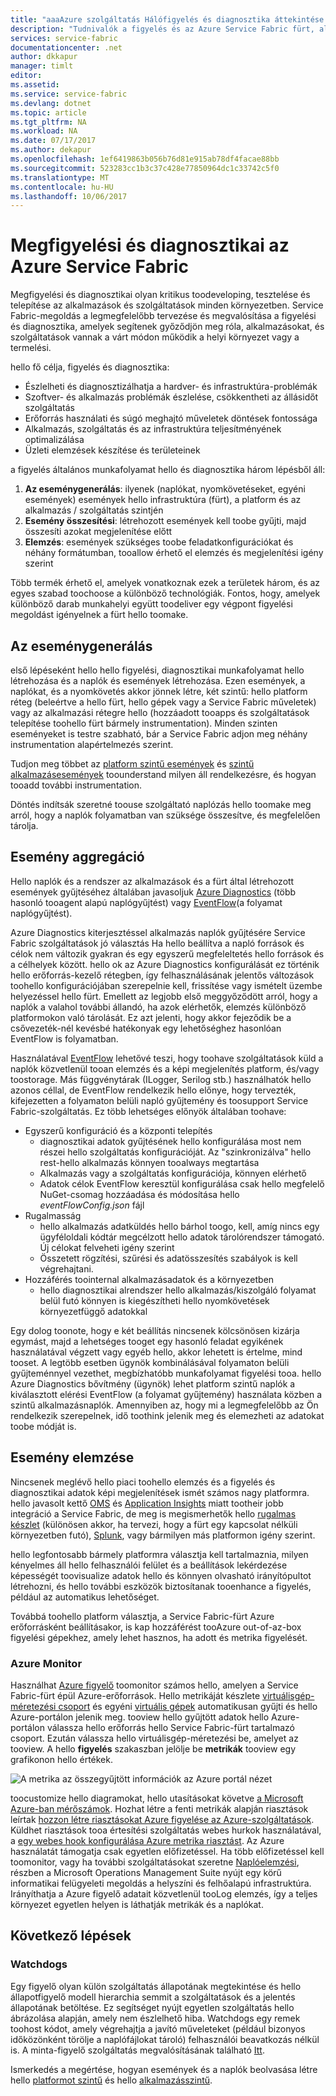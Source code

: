 ```yaml
---
title: "aaaAzure szolgáltatás Hálófigyelés és diagnosztika áttekintése |} Microsoft Docs"
description: "Tudnivalók a figyelés és az Azure Service Fabric fürt, alkalmazások és szolgáltatások diagnosztika."
services: service-fabric
documentationcenter: .net
author: dkkapur
manager: timlt
editor: 
ms.assetid: 
ms.service: service-fabric
ms.devlang: dotnet
ms.topic: article
ms.tgt_pltfrm: NA
ms.workload: NA
ms.date: 07/17/2017
ms.author: dekapur
ms.openlocfilehash: 1ef6419863b056b76d81e915ab78df4facae88bb
ms.sourcegitcommit: 523283cc1b3c37c428e77850964dc1c33742c5f0
ms.translationtype: MT
ms.contentlocale: hu-HU
ms.lasthandoff: 10/06/2017
---
```

# <a name="monitoring-and-diagnostics-for-azure-service-fabric"></a>Megfigyelési és diagnosztikai az Azure Service Fabric

Megfigyelési és diagnosztikai olyan kritikus toodeveloping, tesztelése és telepítése az alkalmazások és szolgáltatások minden környezetben. Service Fabric-megoldás a legmegfelelőbb tervezése és megvalósítása a figyelési és diagnosztika, amelyek segítenek győződjön meg róla, alkalmazásokat, és szolgáltatások vannak a várt módon működik a helyi környezet vagy a termelési.

hello fő célja, figyelés és diagnosztika:
* Észlelheti és diagnosztizálhatja a hardver- és infrastruktúra-problémák
* Szoftver- és alkalmazás problémák észlelése, csökkentheti az állásidőt szolgáltatás
* Erőforrás használati és súgó meghajtó műveletek döntések fontossága
* Alkalmazás, szolgáltatás és az infrastruktúra teljesítményének optimalizálása
* Üzleti elemzések készítése és területeinek


a figyelés általános munkafolyamat hello és diagnosztika három lépésből áll:

1. **Az eseménygenerálás**: ilyenek (naplókat, nyomkövetéseket, egyéni események) események hello infrastruktúra (fürt), a platform és az alkalmazás / szolgáltatás szintjén
2. **Esemény összesítési**: létrehozott események kell toobe gyűjti, majd összesíti azokat megjelenítése előtt
3. **Elemzés**: események szükséges toobe feladatkonfigurációkat és néhány formátumban, tooallow érhető el elemzés és megjelenítési igény szerint

Több termék érhető el, amelyek vonatkoznak ezek a területek három, és az egyes szabad toochoose a különböző technológiák. Fontos, hogy, amelyek különböző darab munkahelyi együtt toodeliver egy végpont figyelési megoldást igényelnek a fürt hello toomake.

## <a name="event-generation"></a>Az eseménygenerálás

első lépéseként hello hello figyelési, diagnosztikai munkafolyamat hello létrehozása és a naplók és események létrehozása. Ezen események, a naplókat, és a nyomkövetés akkor jönnek létre, két szintű: hello platform réteg (beleértve a hello fürt, hello gépek vagy a Service Fabric műveletek) vagy az alkalmazási rétegre hello (hozzáadott tooapps és szolgáltatások telepítése toohello fürt bármely instrumentation). Minden szinten eseményeket is testre szabható, bár a Service Fabric adjon meg néhány instrumentation alapértelmezés szerint.

Tudjon meg többet az [platform szintű események](service-fabric-diagnostics-event-generation-infra.md) és [szintű alkalmazásesemények](service-fabric-diagnostics-event-generation-app.md) toounderstand milyen áll rendelkezésre, és hogyan tooadd további instrumentation.

Döntés indítsák szeretné toouse szolgáltató naplózás hello toomake meg arról, hogy a naplók folyamatban van szüksége összesítve, és megfelelően tárolja.

## <a name="event-aggregation"></a>Esemény aggregáció

Hello naplók és a rendszer az alkalmazások és a fürt által létrehozott események gyűjtéséhez általában javasoljuk [Azure Diagnostics](service-fabric-diagnostics-event-aggregation-wad.md) (több hasonló tooagent alapú naplógyűjtést) vagy [EventFlow](service-fabric-diagnostics-event-aggregation-eventflow.md)(a folyamat naplógyűjtést).

Azure Diagnostics kiterjesztéssel alkalmazás naplók gyűjtésére Service Fabric szolgáltatások jó választás Ha hello beállítva a napló források és célok nem változik gyakran és egy egyszerű megfeleltetés hello források és a célhelyek között. hello ok az Azure Diagnostics konfigurálását ez történik hello erőforrás-kezelő rétegben, így felhasználásának jelentős változások toohello konfigurációjában szerepelnie kell, frissítése vagy ismételt üzembe helyezéssel hello fürt. Emellett az legjobb első meggyőződött arról, hogy a naplók a valahol további állandó, ha azok elérhetők, elemzés különböző platformokon való tárolását. Ez azt jelenti, hogy akkor fejeződik be a csővezeték-nél kevésbé hatékonyak egy lehetőséghez hasonlóan EventFlow is folyamatban.

Használatával [EventFlow](https://github.com/Azure/diagnostics-eventflow) lehetővé teszi, hogy toohave szolgáltatások küld a naplók közvetlenül tooan elemzés és a képi megjelenítés platform, és/vagy toostorage. Más függvénytárak (ILogger, Serilog stb.) használhatók hello azonos céllal, de EventFlow rendelkezik hello előnye, hogy tervezték, kifejezetten a folyamaton belüli napló gyűjtemény és toosupport Service Fabric-szolgáltatás. Ez több lehetséges előnyök általában toohave:

* Egyszerű konfiguráció és a központi telepítés
    * diagnosztikai adatok gyűjtésének hello konfigurálása most nem részei hello szolgáltatás konfigurációját. Az "szinkronizálva" hello rest-hello alkalmazás könnyen tooalways megtartása
    * Alkalmazás vagy a szolgáltatás konfigurációja, könnyen elérhető
    * Adatok célok EventFlow keresztül konfigurálása csak hello megfelelő NuGet-csomag hozzáadása és módosítása hello *eventFlowConfig.json* fájl
* Rugalmasság
    * hello alkalmazás adatküldés hello bárhol toogo, kell, amíg nincs egy ügyféloldali kódtár megcélzott hello adatok tárolórendszer támogató. Új célokat felveheti igény szerint
    * Összetett rögzítési, szűrési és adatösszesítés szabályok is kell végrehajtani.
* Hozzáférés toointernal alkalmazásadatok és a környezetben
    * hello diagnosztikai alrendszer hello alkalmazás/kiszolgáló folyamat belül futó könnyen is kiegészítheti hello nyomkövetések környezetfüggő adatokkal

Egy dolog toonote, hogy e két beállítás nincsenek kölcsönösen kizárja egymást, majd a lehetséges tooget egy hasonló feladat egyikének használatával végzett vagy egyéb hello, akkor lehetett is értelme, mind tooset. A legtöbb esetben ügynök kombinálásával folyamaton belüli gyűjteménnyel vezethet, megbízhatóbb munkafolyamat figyelési tooa. hello Azure Diagnostics bővítmény (ügynök) lehet platform szintű naplók a kiválasztott elérési EventFlow (a folyamat gyűjtemény) használata közben a szintű alkalmazásnaplók. Amennyiben az, hogy mi a legmegfelelőbb az Ön rendelkezik szerepelnek, idő toothink jelenik meg és elemezheti az adatokat toobe módját is.

## <a name="event-analysis"></a>Esemény elemzése

Nincsenek meglévő hello piaci toohello elemzés és a figyelés és diagnosztikai adatok képi megjelenítések ismét számos nagy platformra. hello javasolt kettő [OMS](service-fabric-diagnostics-event-analysis-oms.md) és [Application Insights](service-fabric-diagnostics-event-analysis-appinsights.md) miatt tootheir jobb integráció a Service Fabric, de meg is megismerhetők hello [rugalmas készlet](https://www.elastic.co/products) (különösen akkor, ha tervezi, hogy a fürt egy kapcsolat nélküli környezetben futó), [Splunk](https://www.splunk.com/), vagy bármilyen más platformon igény szerint.

hello legfontosabb bármely platformra választja kell tartalmaznia, milyen kényelmes áll hello felhasználói felület és a beállítások lekérdezése képességét toovisualize adatok hello és könnyen olvasható irányítópultot létrehozni, és hello további eszközök biztosítanak tooenhance a figyelés, például az automatikus lehetőséget.

Továbbá toohello platform választja, a Service Fabric-fürt Azure erőforrásként beállításakor, is kap hozzáférést tooAzure out-of-az-box figyelési gépekhez, amely lehet hasznos, ha adott és metrika figyelését.

### <a name="azure-monitor"></a>Azure Monitor

Használhat [Azure figyelő](../monitoring-and-diagnostics/monitoring-overview.md) toomonitor számos hello, amelyen a Service Fabric-fürt épül Azure-erőforrások. Hello metrikáját készlete [virtuálisgép-méretezési csoport](../monitoring-and-diagnostics/monitoring-supported-metrics.md#microsoftcomputevirtualmachinescalesets) és egyéni [virtuális gépek](../monitoring-and-diagnostics/monitoring-supported-metrics.md#microsoftcomputevirtualmachinescalesetsvirtualmachines) automatikusan gyűjti és hello Azure-portálon jelenik meg. tooview hello gyűjtött adatok hello Azure-portálon válassza hello erőforrás hello Service Fabric-fürt tartalmazó csoport. Ezután válassza hello virtuálisgép-méretezési be, amelyet az tooview. A hello **figyelés** szakaszban jelölje be **metrikák** tooview egy grafikonon hello értékek.

![A metrika az összegyűjtött információk az Azure portál nézet](media/service-fabric-diagnostics-overview/azure-monitoring-metrics.png)

toocustomize hello diagramokat, hello utasításokat követve [a Microsoft Azure-ban mérőszámok](../monitoring-and-diagnostics/insights-how-to-customize-monitoring.md). Hozhat létre a fenti metrikák alapján riasztások leírtak [hozzon létre riasztásokat Azure figyelése az Azure-szolgáltatások](../monitoring-and-diagnostics/insights-alerts-portal.md). Küldhet riasztások tooa értesítési szolgáltatás webes hurkok használatával, a [egy webes hook konfigurálása Azure metrika riasztást](../monitoring-and-diagnostics/insights-webhooks-alerts.md). Az Azure használatát támogatja csak egyetlen előfizetéssel. Ha több előfizetéssel kell toomonitor, vagy ha további szolgáltatásokat szeretne [Naplóelemzési](https://azure.microsoft.com/documentation/services/log-analytics/), részben a Microsoft Operations Management Suite nyújt egy körű informatikai felügyeleti megoldás a helyszíni és felhőalapú infrastruktúra. Irányíthatja a Azure figyelő adatait közvetlenül tooLog elemzés, így a teljes környezet egyetlen helyen is láthatják metrikák és a naplókat.

## <a name="next-steps"></a>Következő lépések

### <a name="watchdogs"></a>Watchdogs

Egy figyelő olyan külön szolgáltatás állapotának megtekintése és hello állapotfigyelő modell hierarchia semmit a szolgáltatások és a jelentés állapotának betöltése. Ez segítséget nyújt egyetlen szolgáltatás hello ábrázolása alapján, amely nem észlelhető hiba. Watchdogs egy remek toohost kódot, amely végrehajtja a javító műveleteket (például bizonyos időközönként törölje a naplófájlokat tároló) felhasználói beavatkozás nélkül is. A minta-figyelő szolgáltatás megvalósításának található [Itt](https://github.com/Azure-Samples/service-fabric-watchdog-service).

Ismerkedés a megértése, hogyan események és a naplók beolvasása létre hello [platformot szintű](service-fabric-diagnostics-event-generation-infra.md) és hello [alkalmazásszintű](service-fabric-diagnostics-event-generation-app.md).
